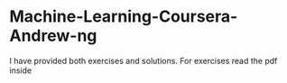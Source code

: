 # Machine-Learning-Coursera-Andrew-ng
I have provided both exercises and solutions.
For exercises read the pdf inside
